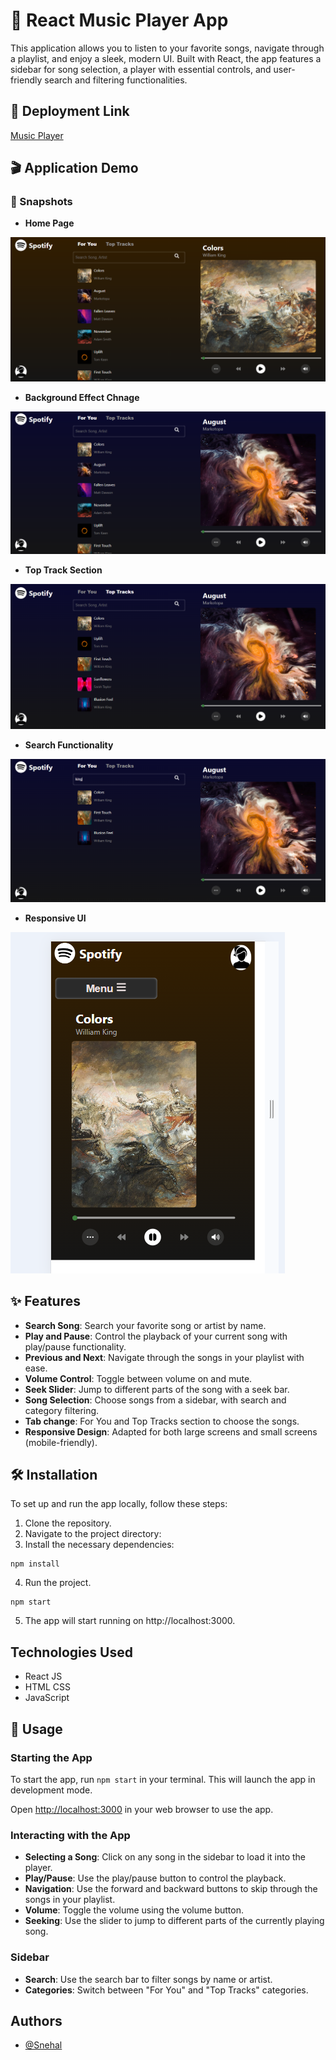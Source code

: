 # 🎵 React Music Player App

This application allows you to listen to your favorite songs, navigate through a playlist, and enjoy a sleek, modern UI. Built with React, the app features a sidebar for song selection, a player with essential controls, and user-friendly search and filtering functionalities.

## 🚀 Deployment Link

[Music Player](https://6684eb4ea1c92d96dcce79ce--taupe-genie-019a89.netlify.app)

## 🎬 Application Demo

### 📸 Snapshots

- **Home Page**

![Home Page](./src/assets/HomePage.png)

- **Background Effect Chnage**

![Background Effect Chnage](./src/assets/BackgroundEffect.png)

- **Top Track Section**

![Top Track Section](./src/assets/Toptracks.png)

- **Search Functionality**

![Search Functionality](./src/assets/Search.png)
 
- **Responsive UI**

![Responsive UI](./src/assets/Responsive.png)


## ✨ Features

- **Search Song**: Search your favorite song or artist by name.
- **Play and Pause**: Control the playback of your current song with play/pause functionality.
- **Previous and Next**: Navigate through the songs in your playlist with ease.
- **Volume Control**: Toggle between volume on and mute.
- **Seek Slider**: Jump to different parts of the song with a seek bar.
- **Song Selection**: Choose songs from a sidebar, with search and category filtering.
- **Tab change**: For You and Top Tracks section to choose the songs.
- **Responsive Design**: Adapted for both large screens and small screens (mobile-friendly).

## 🛠️ Installation
To set up and run the app locally, follow these steps:

1. Clone the repository.
2. Navigate to the project directory:
3. Install the necessary dependencies:

```
npm install
```

4. Run the project.

```
npm start
```

5. The app will start running on http://localhost:3000.

## Technologies Used

- React JS
- HTML CSS
- JavaScript

## 🚀 Usage

### Starting the App

To start the app, run `npm start` in your terminal. This will launch the app in development mode.

Open [http://localhost:3000](http://localhost:3000) in your web browser to use the app.

### Interacting with the App

- **Selecting a Song**: Click on any song in the sidebar to load it into the player.
- **Play/Pause**: Use the play/pause button to control the playback.
- **Navigation**: Use the forward and backward buttons to skip through the songs in your playlist.
- **Volume**: Toggle the volume using the volume button.
- **Seeking**: Use the slider to jump to different parts of the currently playing song.

### Sidebar

- **Search**: Use the search bar to filter songs by name or artist.
- **Categories**: Switch between "For You" and "Top Tracks" categories.


## Authors

- [@Snehal](https://github.com/Snehal-Salvi)

